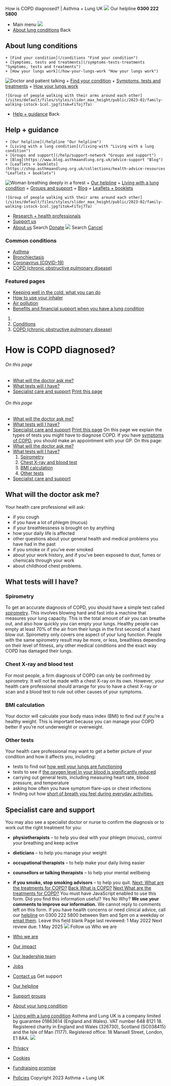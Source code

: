 
How is COPD diagnosed? | Asthma + Lung UK
 [![](/themes/custom/asthma-lung-uk/images/aluk-logo.png)](/ "Homepage")
 Our helpline **0300 222 5800**
* Main menu
![](/wingsuit/asthma-lung-uk/images/aluk-logo.png)
* [About lung conditions](#about "About lung conditions")
 Back
 
## About lung conditions
	+ [Find your condition](/conditions "Find your condition")
	+ [Symptoms, tests and treatments](/symptoms-tests-treatments "Symptoms, tests and treatments")
	+ [How your lungs work](/how-your-lungs-work "How your lungs work")
![Doctor and patient talking](/sites/default/files/styles/slider_max_height/public/2023-02/119589.jpg?itok=IfMKqhqJ)
	+ [Find your condition](/conditions)
	+ [Symptoms, tests and treatments](/symptoms-tests-treatments)
	+ [How your lungs work](/how-your-lungs-work)
	
	
	![Group of people walking with their arms around each other](/sites/default/files/styles/slider_max_height/public/2023-02/family-walking-istock-1col.jpg?itok=FiToj77a)
* [Help + guidance](#get-support "Help + guidance")
 Back
 
## Help + guidance
	+ [Our helpline](/helpline "Our helpline")
	+ [Living with a lung condition](/living-with "Living with a lung condition")
	+ [Groups and support](/help/support-network "Groups and support")
	+ [Blog](https://www.blog.asthmaandlung.org.uk/advice-support "Blog")
	+ [Leaflets + booklets](https://shop.asthmaandlung.org.uk/collections/health-advice-resources "Leaflets + booklets")
![Woman breathing deeply in a forest](/sites/default/files/styles/slider_max_height/public/2023-02/A%2BLUK%20Generic73.jpg?itok=IY-jWei3)
	+ [Our helpline](/helpline)
	+ [Living with a lung condition](/living-with)
	+ [Groups and support](/help/support-network)
	+ [Blog](https://www.blog.asthmaandlung.org.uk/advice-support)
	+ [Leaflets + booklets](https://shop.asthmaandlung.org.uk/collections/health-advice-resources "Leaflets and booklets about lung conditions")
	
	
	![Group of people walking with their arms around each other](/sites/default/files/styles/slider_max_height/public/2023-02/family-walking-istock-1col.jpg?itok=FiToj77a)
* [Research + health professionals](/research-health-professionals "Research + health professionals")
* [Support us](/support-us "Support us")
* [About us](/about-us "About us")
Search
[Donate](https://action.asthmaandlung.org.uk/page/99720/donate/1?ea_tracking_id=General_WebsiteALUK_Header_Regular "Donate") 
 [![](/themes/custom/asthma-lung-uk/images/aluk-logo.png)](/ "Homepage")
Search
[Cancel](#)
### Common conditions
* [Asthma](/conditions/asthma)
* [Bronchiectasis](/conditions/bronchiectasis)
* [Coronavirus (COVID-19)](/conditions/coronavirus)
* [COPD (chronic obstructive pulmonary disease)](/conditions/copd-chronic-obstructive-pulmonary-disease)
### Featured pages
* [Keeping well in the cold: what you can do](/living-with/cold-weather)
* [How to use your inhaler](/living-with/inhaler-videos)
* [Air pollution](/living-with/air-pollution)
* [Benefits and financial support when you have a lung condition](/living-with/benefits)
1. 
3. [Conditions](/conditions)
5. [COPD (chronic obstructive pulmonary disease)](/conditions/copd-chronic-obstructive-pulmonary-disease)
# How is COPD diagnosed?
###### On this page
* [What will the doctor ask me?](#ask)
* [What tests will I have?](#tests)
* [Specialist care and support](#support)
[Print this page](javascript:window.print();) 
###### On this page
* [What will the doctor ask me?](#ask)
* [What tests will I have?](#tests)
* [Specialist care and support](#support)
[Print this page](javascript:window.print();) 
On this page we explain the types of tests you might have to diagnose COPD.
If you have [symptoms of COPD](https://www.blf.org.uk/support-for-you/copd/what-is-copd#symptoms), you should make an appointment with your GP.
On this page:
* [What will the doctor ask me?](#ask)
* [What tests will I have?](#tests)
	1. [Spirometry](#spirometry)
	2. [Chest X-ray and blood test](#xray)
	3. [BMI calculation](#bmi)
	4. [Other tests](#other)
* [Specialist care and support](#support)
## What will the doctor ask me?
Your health care professional will ask:
* if you cough
* if you have a lot of phlegm (mucus)
* if your breathlessness is brought on by anything
* how your daily life is affected
* other questions about your general health and medical problems you have had in the past
* if you smoke or if you’ve ever smoked
* about your work history, and if you’ve been exposed to dust, fumes or chemicals through your work
* about childhood chest problems.
## What tests will I have?
### Spirometry
To get an accurate diagnosis of COPD, you should have a simple test called [spirometry](https://www.blf.org.uk/support-for-you/breathing-tests/spirometry-and-reversibility). This involves blowing hard and fast into a machine that measures your lung capacity. This is the total amount of air you can breathe out, and also how quickly you can empty your lungs. Healthy people can empty at least 70% of the air from their lungs in the first second of a hard blow out. 
Spirometry only covers one aspect of your lung function. People with the same spirometry result may be more, or less, breathless depending on their level of fitness, any other medical conditions and the exact way COPD has damaged their lungs.
### Chest X-ray and blood test
For most people, a firm diagnosis of COPD can only be confirmed by spirometry. It will not be made with a chest X-ray on its own. However, your health care professional should arrange for you to have a chest X-ray or scan and a blood test to rule out other causes of your symptoms. 
### BMI calculation
Your doctor will calculate your body mass index (BMI) to find out if you’re a healthy weight. This is important because you can manage your COPD better if you’re not underweight or overweight.
### Other tests
Your health care professional may want to get a better picture of your condition and how it affects you, including:
* tests to find out [how well your lungs are functioning](https://www.blf.org.uk/support-for-you/breathing-tests/tests-to-measure-breathing)
* tests to see if [the oxygen level in your blood is significantly reduced](https://www.blf.org.uk/support-for-you/breathing-tests/tests-measure-oxygen-levels)
* carrying out general tests, including measuring heart rate, blood pressure, and temperature
* asking how often you have symptom flare-ups or chest infections
* finding out how [short of breath you feel during everyday activities.](https://www.blf.org.uk/support-for-you/breathing-tests/tests-to-measure-your-exercise-capacity)
## Specialist care and support
You may also see a specialist doctor or nurse to confirm the diagnosis or to work out the right treatment for you:
* **physiotherapists** – to help you deal with your phlegm (mucus), control your breathing and keep active
* **dieticians** – to help you manage your weight
* **occupational therapists** – to help make your daily living easier
* **counsellors or talking therapists** – to help your mental wellbeing
* **if you smoke, stop smoking advisors** – to help you quit.
[Next: What are the treatments for COPD?](https://www.blf.org.uk/support-for-you/copd/treatment)
[Back
What is COPD?](/conditions/copd-chronic-obstructive-pulmonary-disease/what-copd)
[Next
What are the treatments for COPD?](/conditions/copd-chronic-obstructive-pulmonary-disease/what-are-treatments-copd)
You must have JavaScript enabled to use this form.
Did you find this information useful?
Yes
No
Why?
**We use your comments to improve our information.** We cannot reply to comments left on this form. If you have health concerns or need clinical advice, call our [helpline](/helpline) on 0300 222 5800 between 9am and 5pm on a weekday or [email them](/helpline).
Leave this field blank
Page last reviewed: 
1 May 2022
Next review due: 
1 May 2025
 [![](/sites/default/files/2023-01/footer-logo%20%281%29.png)](/ "Homepage")
Follow us
 Who we are
 
* [Who we are](/about-us/who-we-are)
* [Our impact](/about-us/our-impact)
* [Our leadership team](/about-us/our-leadership-team)
* [Jobs](/work-us)
* [Contact us](/about-us/contact-us)
 Get support
 
* [Our helpline](/helpline)
* [Support groups](/help/support-network)
* [About your lung condition](/conditions)
* [Living with a lung condition](/living-with)
Asthma and Lung UK is a company limited by guarantee 01863614 (England and Wales). VAT number 648 8121 18.
Registered charity in England and Wales (326730), Scotland (SC038415) and the Isle of Man (1177). Registered office: 18 Mansell Street, London, E1 8AA.
[![](/sites/default/files/2023-01/reg-logo%20%281%29.png)](https://www.fundraisingregulator.org.uk)
![]()
![]()
* [Privacy](/privacy-policy)
* [Cookies](/cookies-how-we-use-them)
* [Fundraising promise](/fundraising-promise)
* [Policies](/about-us/policies)
 Copyright 2023 Asthma + Lung UK
 
